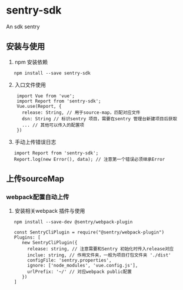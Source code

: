 # sentry-sdk
An sdk sentry

## 安装与使用
1. npm 安装依赖

```tsx
   npm install --save sentry-sdk
```

2. 入口文件使用

```tsx
    import Vue from 'vue';
    import Report from 'sentry-sdk';
    Vue.use(Report, {
      release: String, // 用于source-map，匹配对应文件
      dsn: String // 标识sentry 项目，需要在sentry 管理台新建项目后获取
      ... // 其他可以传入的配置项
    })
```

3. 手动上传错误日志

```tsx
   import Report from 'sentry-sdk';
   Report.log(new Error(), data); // 注意第一个错误必须继承Error
```

## 上传sourceMap

### webpack配置自动上传

1. 安装相关webpack 插件与使用

```tsx
   npm install --save-dev @sentry/webpack-plugin

   const SentryCliPlugin = require("@sentry/webpack-plugin")
   Plugins: [
      new SentryCliPlugin({
        release: string, // 注意需要和Sentry 初始化时传入release对应
        inclue: string, // 作用文件夹，一般为项目打包文件夹 './dist'
        configFile: 'sentry.properties',
        ignore: ['node_modules', 'vue.config.js'],
        urlPrefix: '~/' // 对应webpack public配置
      })
   ] 
```
